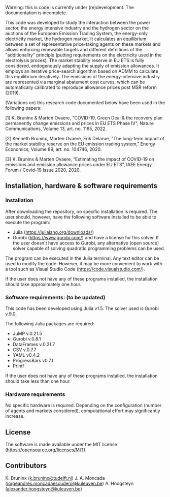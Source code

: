 Warning: this is code is currently under (re)development. The documentation is incomplete.

This code was developed to study the interaction between the power sector, the energy intensive industry and the hydrogen sector on the auctions of the European Emission Trading System, the energy-only electricity market, the hydrogen market. It calculates an equilibrium between a set of representative price-taking agents on these markets and allows enforcing renewable targets and different defnitions of the "additionality" principle (putting requirements on the electricity used in the electrolysis proces). The market stability reserve in EU ETS is fully considered, endogenously adapting the supply of emission allowances.  It employs an iterative price-search algorithm based on ADMM to calculate this equilibrium iteratively. The emissions of the energy-intensive industry are represented via marginal abatement cost curves, which can be automatically calibrated to reproduce allowance prices post MSR reform (2019). 

(Variations on) this research code documented below have been used in the following papers:

[1] K. Bruninx & Marten Ovaere, "COVID-19, Green Deal & the recovery plan permanently change emissions and prices in EU ETS Phase IV", Nature Communications, Volume 13, art. no. 1165, 2022.

[2] Kenneth Bruninx, Marten Ovaere, Erik Delarue, "The long-term impact of the market stability reserve on the EU emission trading system," Energy Economics, Volume 89, art. no. 104746, 2020.

[3] K. Bruninx & Marten Ovaere, “Estimating the impact of COVID-19 on emissions and emission allowance prices under EU ETS”, IAEE Energy Forum / Covid-19 Issue 2020, 2020. 


## Installation, hardware & software requirements
### Installation
After downloading the repository, no specific installation is required. The user should, however, have the following software installed to be able to execute the program:
- Julia (https://julialang.org/downloads/)
- Gurobi (https://www.gurobi.com/) and have a license for this solver. If the user doesn't have access to Gurobi, any alternative (open source) solver capable of solving quadratic programming problems can be used. 

The program can be executed in the Julia terminal. Any text editor can be used to modify the code. However, it may be more convenient to work with a tool such as Visual Studio Code (https://code.visualstudio.com/).

If the user does not have any of these programs installed, the installation should take approximately one hour.

### Software requirements: (to be updated) 
This code has been developed using Julia v1.5. The solver used is Gurobi v.9.0.

The following Julia packages are required:
- JuMP v.0.21.5
- Gurobi v.0.8.1
- DataFrames v.0.21.7
- CSV v.0.7.7
- YAML v0.4.2
- ProgressBars v0.7.1
- Printf

If the user does not have any of these programs installed, the installation should take less than one hour.

### Hardware requirements 
No specific hardware is required. Depending on the configuration (number of agents and markets considered), computational effort may significantly increase.

## License
The software is made available under the MIT license (https://opensource.org/licenses/MIT).
 
## Contributors
K. Bruninx (k.bruninx@tudelft.nl)
J. A. Moncada (jorgeandres.moncadaescudero@kuleuven.be)
A. Hoogsteyn (alexander.hoogsteyn@kuleuven.be)
